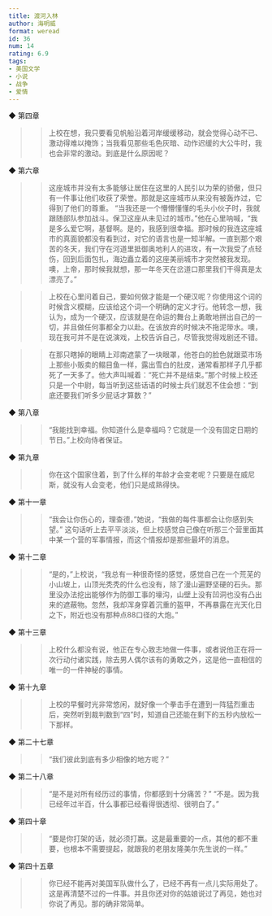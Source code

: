 ```yaml
---
title: 渡河入林
author: 海明威
format: weread
id: 36
num: 14
rating: 6.9
tags:
- 美国文学
- 小说
- 战争
- 爱情
---
```


◆ 第四章

>> 上校在想，我只要看见帆船沿着河岸缓缓移动，就会觉得心动不已、激动得难以掩饰；当我看见那些毛色灰暗、动作迟缓的大公牛时，我也会非常的激动。到底是什么原因呢？


◆ 第六章

>> 这座城市并没有太多能够让居住在这里的人民引以为荣的骄傲，但只有一件事让他们收获了荣誉。那就是这座城市从来没有被轰炸过，它得到了他们的尊重。
“当我还是一个懵懵懂懂的毛头小伙子时，我就跟随部队参加战斗。保卫这座从未见过的城市。”他在心里呐喊，“我是多么爱它啊，基督啊。是的，我感到很幸福。那时候的我连这座城市的真面貌都没有看到过，对它的语言也是一知半解。一直到那个艰苦的冬天，我们守在河道里抵御奥地利人的进攻，有一次我受了点轻伤，回到后面包扎，海边矗立着的这座美丽城市才突然被我发现。噢，上帝，那时候我就想，那一年冬天在岔道口那里我们干得真是太漂亮了。”

>> 上校在心里问着自己，要如何做才能是一个硬汉呢？你使用这个词的时候含义模糊，应该给这个词一个明确的定义才行。他转念一想，我认为，成为一个硬汉，应该就是在命运的舞台上勇敢地拼出自己的一切，并且做任何事都全力以赴。在该放弃的时候决不拖泥带水。噢，现在我可并不是在说演戏，上校告诉自己，尽管我觉得戏剧还不错。

>> 在那只瞎掉的眼睛上邓南遮蒙了一块眼罩，他苍白的脸色就跟菜市场上那些小贩卖的鳎目鱼一样，露出雪白的肚皮，通常看那样子几乎都死了一天多了。他大声叫喊着：“死亡并不是结束。”那个时候上校还只是一个中尉，每当听到这些话语的时候士兵们就忍不住会想：“到底还要我们听多少屁话才算数？”


◆ 第八章

>> “我能找到幸福。你知道什么是幸福吗？它就是一个没有固定日期的节日。”上校向侍者保证。


◆ 第九章

>> 你在这个国家住着，到了什么样的年龄才会变老呢？只要是在威尼斯，就没有人会变老，他们只是成熟得快。


◆ 第十一章

>> “我会让你伤心的，理查德，”她说，“我做的每件事都会让你感到失望。”
这句话听上去平平淡淡，但上校感觉自己像在听那三个营里面其中某一个营的军事情报，而这个情报却是那些最坏的消息。


◆ 第十二章

>> “是的，”上校说，“我总有一种很奇怪的感觉，感觉自己在一个荒芜的小山坡上，山顶光秃秃的什么也没有，除了漫山遍野坚硬的石头。那里没办法挖出能够作为防御工事的壕沟，山壁上没有凹洞也没有凸出来的遮蔽物。忽然，我却浑身穿着沉重的盔甲，不再暴露在光天化日之下，附近也没有那种点88口径的大炮。”


◆ 第十三章

>> 上校什么都没有说，他正在专心致志地做一件事，或者说他正在将一次行动付诸实践，除去男人偶尔该有的勇敢之外，这是他一直相信的唯一的一件神秘的事情。


◆ 第十九章

>> 上校的早餐时光非常悠闲，就好像一个拳击手在遭到一阵猛烈重击后，突然听到裁判数到“四”时，知道自己还能在剩下的五秒内放松一下那样。


◆ 第二十七章

>> “我们彼此到底有多少相像的地方呢？”


◆ 第二十八章

>> “是不是对所有经历过的事情，你都感到十分痛苦？”
“不是。因为我已经年过半百，什么事都已经看得很透彻、很明白了。”


◆ 第四十章

>> “要是你打架的话，就必须打赢。这是最重要的一点，其他的都不重要，也根本不需要提起，就跟我的老朋友隆美尔先生说的一样。”


◆ 第四十五章

>> 你已经不能再对美国军队做什么了，已经不再有一点儿实际用处了。这是再清楚不过的一件事。并且你还对你的姑娘说过了再见，她也对你说了再见。那的确非常简单。

